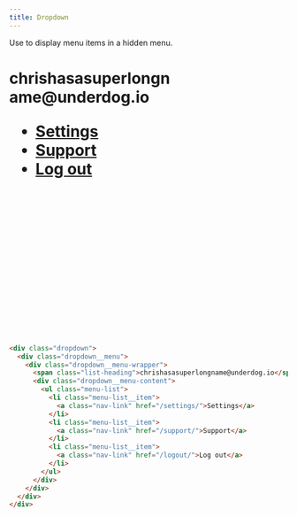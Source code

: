 ```yaml
---
title: Dropdown
---
```


Use to display menu items in a hidden menu.

<h1>
<div class="dropdown" style="margin-bottom: 300px; width: 300px;">
  <div class="dropdown__menu">
    <div class="dropdown__menu-wrapper">
      <span class="list-heading">chrishasasuperlongname@underdog.io</span>
      <div class="dropdown__menu-content">
        <ul class="menu-list">
          <li class="menu-list__item">
            <a class="nav-link" href="/settings/">Settings</a>
          </li>
          <li class="menu-list__item">
            <a class="nav-link" href="/support/">Support</a>
          </li>
          <li class="menu-list__item">
            <a class="nav-link" href="/logout/">Log out</a>
          </li>
        </ul>
      </div>
    </div>
  </div>
</div>
</h1>

```html
<div class="dropdown">
  <div class="dropdown__menu">
    <div class="dropdown__menu-wrapper">
      <span class="list-heading">chrishasasuperlongname@underdog.io</span>
      <div class="dropdown__menu-content">
        <ul class="menu-list">
          <li class="menu-list__item">
            <a class="nav-link" href="/settings/">Settings</a>
          </li>
          <li class="menu-list__item">
            <a class="nav-link" href="/support/">Support</a>
          </li>
          <li class="menu-list__item">
            <a class="nav-link" href="/logout/">Log out</a>
          </li>
        </ul>
      </div>
    </div>
  </div>
</div>
```
